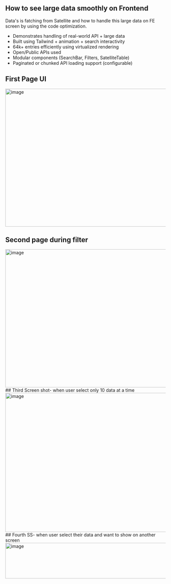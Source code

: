 ## How to see large data smoothly on Frontend 
Data's is fatching from Satellite and how to handle this large data on FE screen by using the code optimization. 
- Demonstrates handling of real-world API + large data
- Built using Tailwind + animation + search interactivity
- 64k+ entries efficiently using virtualized rendering
- Open/Public APIs used
- Modular components (SearchBar, Filters, SatelliteTable)
- Paginated or chunked API loading support (configurable)

## First Page UI
<img width="902" height="433" alt="image" src="https://github.com/user-attachments/assets/92e00bca-d283-4ae2-8347-860da2d561b4" />

## Second page during filter
<img width="918" height="434" alt="image" src="https://github.com/user-attachments/assets/ebfd811b-5072-4d6a-8879-f87f045eff87" />
## Third Screen shot- when user select only 10 data at a time
<img width="814" height="437" alt="image" src="https://github.com/user-attachments/assets/3a7a6e82-b73e-4e17-9835-97f65933d4db" />
## Fourth SS- when user select their data and want to show on another screen
<img width="947" height="112" alt="image" src="https://github.com/user-attachments/assets/5b007bb4-8b62-4f28-aa48-aa88e709909c" />

